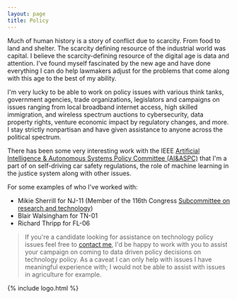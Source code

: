 ```yaml
---
layout: page
title: Policy
---
```


Much of human history is a story of conflict due to scarcity. From food to land and shelter. The scarcity defining resource of the industrial world was capital. I believe the scarcity-defining resource of the digital age is data and attention. I've found myself fascinated by the new age and have done everything I can do help lawmakers adjust for the problems that come along with this age to the best of my ability.


I'm very lucky to be able to work on policy issues with various think tanks, government agencies, trade organizations, legislators and campaigns on issues ranging from local broadband internet access, high skilled immigration, and wireless spectrum auctions to cybersecurity, data property rights, venture economic impact by regulatory changes, and more. I stay strictly nonpartisan and have given assistance to anyone across the political spectrum.



There has been some very interesting work with the IEEE [Artificial Intelligence & Autonomous Systems Policy Committee (AI&ASPC)](https://ieeeusa.org/volunteers/committees/aiaspc/) that I'm a part of on self-driving car safety regulations, the role of machine learning in the justice system along with other issues.


For some examples of who I've worked with:

- Mikie Sherrill for NJ-11 (Member of the 116th Congress [Subcommittee on research and technology](https://science.house.gov/subcommittees/research-and-technology-116th-congress))
- Blair Walsingham for TN-01
- Richard Thripp for FL-06



> If you're a candidate looking for assistance on technology policy issues feel free to [contact me](mailto:{{site.links.email}}), I'd be happy to work with you to assist your campaign on coming to data driven policy decisions on technology policy.
> As a caveat I can only help with issues I have meaningful experience with; I would not be able to assist with issues in agriculture for example.



{% include logo.html %}

